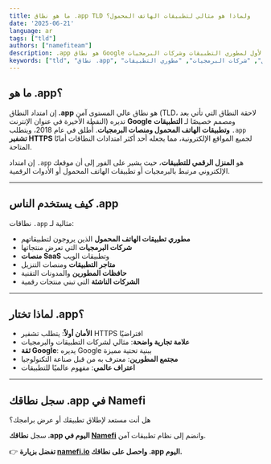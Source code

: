 ```yaml
---
title: ما هو نطاق .app TLD ولماذا هو مثالي لتطبيقات الهاتف المحمول؟
date: '2025-06-21'
language: ar
tags: ["tld"]
authors: ["namefiteam"]
description: .app هو نطاق Google الآمن للتطبيقات وتطبيقات الهاتف المحمول. تعرف على سبب كونه الخيار الأول لمطوري التطبيقات وشركات البرمجيات.
keywords: ["tld", "نطاق .app", "تطبيقات", "تطبيقات الهاتف المحمول", "شركات البرمجيات", "مطوري التطبيقات", "HTTPS", "Google"]
---
```


## **ما هو .app؟**

إن امتداد النطاق **.app** هو نطاق عالي المستوى آمن (TLD، لاحقة النطاق التي تأتي بعد النقطة الأخيرة في عنوان الإنترنت) تديره **Google** ومصمم خصيصًا لـ **التطبيقات وتطبيقات الهاتف المحمول ومنصات البرمجيات**. أُطلق في عام 2018، ويتطلب `.app` **تشفير HTTPS** لجميع المواقع الإلكترونية، مما يجعله أحد أكثر امتدادات النطاقات أمانًا المتاحة.

إن امتداد `.app` هو **المنزل الرقمي للتطبيقات**، حيث يشير على الفور إلى أن موقعك الإلكتروني مرتبط بالبرمجيات أو تطبيقات الهاتف المحمول أو الأدوات الرقمية.

---

## **كيف يستخدم الناس .app**

نطاقات `.app` مثالية لـ:

*   **مطوري تطبيقات الهاتف المحمول** الذين يروجون لتطبيقاتهم
*   **شركات البرمجيات** التي تعرض منتجاتها
*   **منصات SaaS** وتطبيقات الويب
*   **متاجر التطبيقات** ومنصات التنزيل
*   **حافظات المطورين** والمدونات التقنية
*   **الشركات الناشئة** التي تبني منتجات رقمية

---

## **لماذا تختار .app؟**

*   **الأمان أولاً**: يتطلب تشفير HTTPS افتراضيًا
*   **علامة تجارية واضحة**: مثالي لشركات التطبيقات والبرمجيات
*   **ثقة Google**: يديره Google ببنية تحتية مميزة
*   **مجتمع المطورين**: معترف به من قبل صناعة التكنولوجيا
*   **اعتراف عالمي**: مفهوم عالميًا للتطبيقات

---

## **سجل نطاقك .app في Namefi**

هل أنت مستعد لإطلاق تطبيقك أو عرض برامجك؟

سجل **نطاقك .app اليوم في [Namefi](https://namefi.io)** وانضم إلى نظام تطبيقات آمن.

👉 **تفضل بزيارة [namefi.io](https://namefi.io) واحصل على نطاقك .app اليوم.**